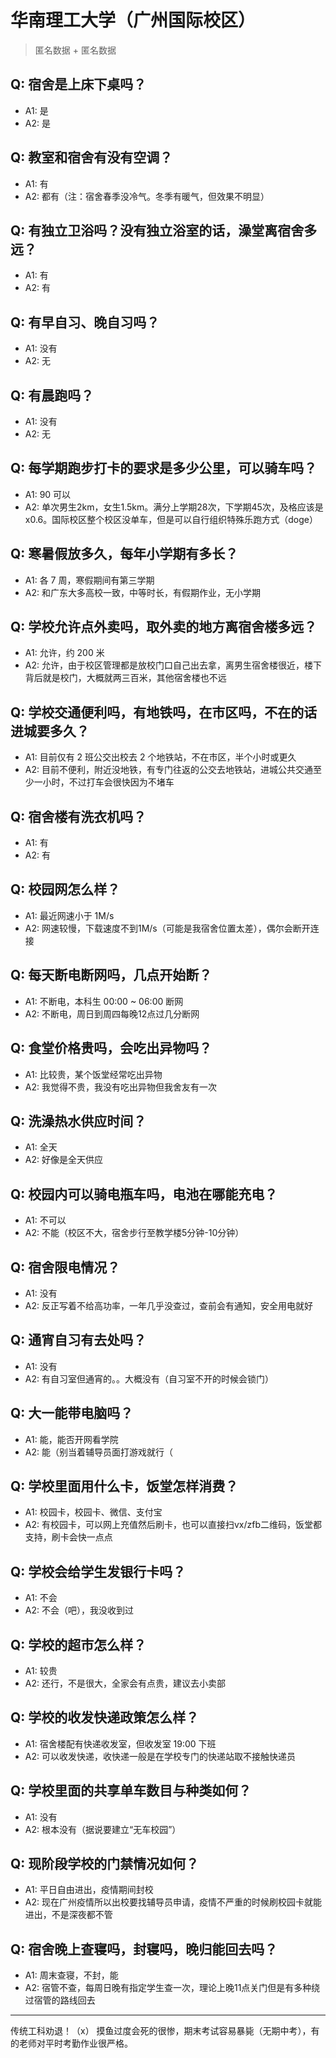# 华南理工大学（广州国际校区）
> 匿名数据 + 匿名数据
## Q: 宿舍是上床下桌吗？
- A1: 是
- A2: 是
## Q: 教室和宿舍有没有空调？
- A1: 有
- A2: 都有（注：宿舍春季没冷气。冬季有暖气，但效果不明显）
## Q: 有独立卫浴吗？没有独立浴室的话，澡堂离宿舍多远？
- A1: 有
- A2: 有
## Q: 有早自习、晚自习吗？
- A1: 没有
- A2: 无
## Q: 有晨跑吗？
- A1: 没有
- A2: 无
## Q: 每学期跑步打卡的要求是多少公里，可以骑车吗？
- A1: 90 可以
- A2: 单次男生2km，女生1.5km。满分上学期28次，下学期45次，及格应该是x0.6。国际校区整个校区没单车，但是可以自行组织特殊乐跑方式（doge）
## Q: 寒暑假放多久，每年小学期有多长？
- A1: 各 7 周，寒假期间有第三学期
- A2: 和广东大多高校一致，中等时长，有假期作业，无小学期
## Q: 学校允许点外卖吗，取外卖的地方离宿舍楼多远？
- A1: 允许，约 200 米
- A2: 允许，由于校区管理都是放校门口自己出去拿，离男生宿舍楼很近，楼下背后就是校门，大概就两三百米，其他宿舍楼也不远
## Q: 学校交通便利吗，有地铁吗，在市区吗，不在的话进城要多久？
- A1: 目前仅有 2 班公交出校去 2 个地铁站，不在市区，半个小时或更久
- A2: 目前不便利，附近没地铁，有专门往返的公交去地铁站，进城公共交通至少一小时，不过打车会很快因为不堵车
## Q: 宿舍楼有洗衣机吗？
- A1: 有
- A2: 有
## Q: 校园网怎么样？
- A1: 最近网速小于 1M/s
- A2: 网速较慢，下载速度不到1M/s（可能是我宿舍位置太差），偶尔会断开连接
## Q: 每天断电断网吗，几点开始断？
- A1: 不断电，本科生 00:00 ~ 06:00 断网
- A2: 不断电，周日到周四每晚12点过几分断网
## Q: 食堂价格贵吗，会吃出异物吗？
- A1: 比较贵，某个饭堂经常吃出异物
- A2: 我觉得不贵，我没有吃出异物但我舍友有一次
## Q: 洗澡热水供应时间？
- A1: 全天
- A2: 好像是全天供应
## Q: 校园内可以骑电瓶车吗，电池在哪能充电？
- A1: 不可以
- A2: 不能（校区不大，宿舍步行至教学楼5分钟-10分钟）
## Q: 宿舍限电情况？
- A1: 没有
- A2: 反正写着不给高功率，一年几乎没查过，查前会有通知，安全用电就好
## Q: 通宵自习有去处吗？
- A1: 没有
- A2: 有自习室但通宵的。。大概没有（自习室不开的时候会锁门）
## Q: 大一能带电脑吗？
- A1: 能，能否开网看学院
- A2: 能（别当着辅导员面打游戏就行（
## Q: 学校里面用什么卡，饭堂怎样消费？
- A1: 校园卡，校园卡、微信、支付宝
- A2: 有校园卡，可以网上充值然后刷卡，也可以直接扫vx/zfb二维码，饭堂都支持，刷卡会快一点点
## Q: 学校会给学生发银行卡吗？
- A1: 不会
- A2: 不会（吧），我没收到过
## Q: 学校的超市怎么样？
- A1: 较贵
- A2: 还行，不是很大，全家会有点贵，建议去小卖部
## Q: 学校的收发快递政策怎么样？
- A1: 宿舍楼配有快递收发室，但收发室 19:00 下班
- A2: 可以收发快递，收快递一般是在学校专门的快递站取不接触快递员
## Q: 学校里面的共享单车数目与种类如何？
- A1: 没有
- A2: 根本没有（据说要建立“无车校园”）
## Q: 现阶段学校的门禁情况如何？
- A1: 平日自由进出，疫情期间封校
- A2: 现在广州疫情所以出校要找辅导员申请，疫情不严重的时候刷校园卡就能进出，不是深夜都不管
## Q: 宿舍晚上查寝吗，封寝吗，晚归能回去吗？
- A1: 周末查寝，不封，能
- A2: 宿管不查，每周日晚有指定学生查一次，理论上晚11点关门但是有多种绕过宿管的路线回去
***
传统工科劝退！（x）
摸鱼过度会死的很惨，期末考试容易暴毙（无期中考），有的老师对平时考勤作业很严格。